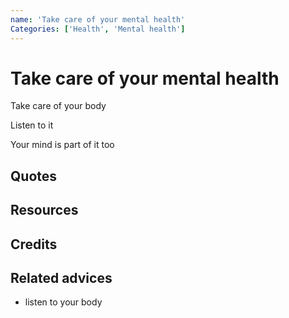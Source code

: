 ```yaml
---
name: 'Take care of your mental health'
Categories: ['Health', 'Mental health']
---
```

# Take care of your mental health

Take care of your body

Listen to it

Your mind is part of it too



## Quotes

## Resources

## Credits

## Related advices

- listen to your body
